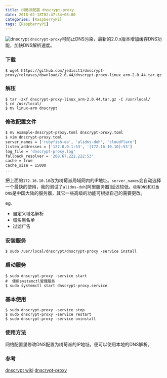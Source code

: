 ```yaml
---
title: 树莓派配置 dnscrypt-proxy
date: 2018-02-18T02:47:34+08:00
categories: [RaspberryPi]
tags: [RaspberryPi]
---
```

![dnscrypt](/images/dnscrypt.png "Dnscrypt")
`dnscrypt-proxy`可防止DNS污染，最新的2.0.x版本增加缓存DNS功能，加快DNS解析速度。
<!--more-->
### 下载
```shell
$ wget https://github.com/jedisct1/dnscrypt-proxy/releases/download/2.0.44/dnscrypt-proxy-linux_arm-2.0.44.tar.gz
```

### 解压
```shell
$ tar -zxf dnscrypt-proxy-linux_arm-2.0.44.tar.gz -C /usr/local/
$ cd /usr/local/
$ mv linux-arm dnscrypt
```

### 修改配置文件
```sh
$ mv example-dnscrypt-proxy.toml dnscrypt-proxy.toml
$ vim dnscrypt-proxy.toml
server_names = ['rubyfish-ea', 'alidns-doh', 'cloudflare']
listen_addresses = ['127.0.0.1:53', '[172.16.10.10]:53']
log_file = 'dnscrypt-proxy.log'
fallback_resolver = '208.67.222.222:53'
cache = true
cache_size = 15000
...
```

把上面的`172.16.10.10`改为树莓派局域网内的IP地址。`server_names`会自动选择一个最快的使用，我的测试了`alidns-doh`[阿里服务器]延迟较低。`极客DNS`和`红鱼DNS`是中国大陆的服务器，其它一些高级的功能可根据自己的需要更改。

eg.

* 自定义域名解析
* 域名黑名单
* 过滤广告

### 安装服务
```shell
$ sudo /usr/local/dnscrypt/dnscrypt-proxy -service install
```

### 启动服务
```shell
$ sudo dnscrypt-proxy -service start
#  使用systemctl管理服务
$ sudo systemctl start dnscrypt-proxy.service
```

### 基本使用
```shell
$ sudo dnscrypt-proxy -service stop
$ sudo dnscrypt-proxy -service restart
$ sudo dnscrypt-proxy -service uninstall
```

### 使用方法
网络配置里修改DNS配置为树莓派的IP地址。便可以使用本地的DNS解析。

### 参考
[dnscrypt wiki](https://github.com/jedisct1/dnscrypt-proxy/wiki)
[dnscrypt-proxy](https://github.com/DNSCrypt/dnscrypt-proxy.git)
